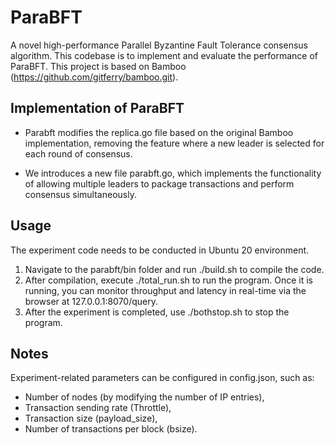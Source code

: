 # ParaBFT

A novel high-performance Parallel Byzantine Fault Tolerance consensus algorithm.
This codebase is to implement and evaluate the performance of ParaBFT.
This project is based on Bamboo (https://github.com/gitferry/bamboo.git).

## Implementation of ParaBFT
- Parabft modifies the replica.go file based on the original Bamboo implementation, 
  removing the feature where a new leader is selected for each round of consensus.

- We introduces a new file parabft.go, which implements the functionality of allowing multiple
  leaders to package transactions and perform consensus simultaneously.

## Usage
The experiment code needs to be conducted in Ubuntu 20 environment.

1. Navigate to the parabft/bin folder and run ./build.sh to compile the code.
2. After compilation, execute ./total_run.sh to run the program. Once it is running, you can monitor throughput and latency in real-time via the browser at 127.0.0.1:8070/query.
3. After the experiment is completed, use ./bothstop.sh to stop the program.

## Notes
Experiment-related parameters can be configured in config.json, such as:

- Number of nodes (by modifying the number of IP entries),
- Transaction sending rate (Throttle),
- Transaction size (payload_size),
- Number of transactions per block (bsize).